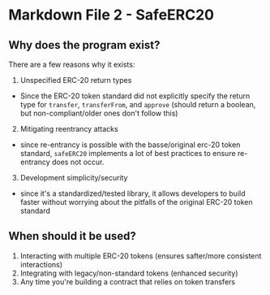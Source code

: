 # Markdown File 2 - SafeERC20

## Why does the program exist?

There are a few reasons why it exists:

1. Unspecified ERC-20 return types

- Since the ERC-20 token standard did not explicitly specify the return type for `transfer`, `transferFrom`, and
  `approve` (should return a boolean, but non-compliant/older ones don't follow this)

2. Mitigating reentrancy attacks

- since re-entrancy is possible with the basse/original erc-20 token standard, `safeERC20` implements a lot of best
  practices to ensure re-entrancy does not occur.

3. Development simplicity/security

- since it's a standardized/tested library, it allows developers to build faster without worrying about the pitfalls of
  the original ERC-20 token standard

## When should it be used?

1. Interacting with multiple ERC-20 tokens (ensures safter/more consistent interactions)
2. Integrating with legacy/non-standard tokens (enhanced security)
3. Any time you're building a contract that relies on token transfers
